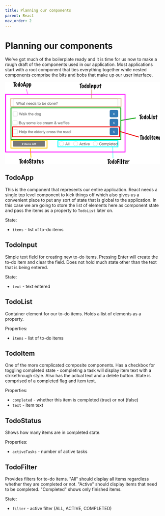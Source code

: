 ```yaml
---
title: Planning our components
parent: React
nav_order: 2
---
```



# Planning our components

We've got much of the boilerplate ready and it is time for us now to make a rough draft of the components used in our application. Most applications start with a root component that ties everything together while nested components comprise the bits and bobs that make up our user interface.

![App components](images/todo.png)

## TodoApp

This is the component that represents our entire application. React needs a single top level component to kick things off which also gives us a convenient place to put any sort of state that is global to the application. In this case we are going to store the list of elements here as component state and pass the items as a property to `TodoList` later on.

State:
* `items` - list of to-do items

## TodoInput

Simple text field for creating new to-do items. Pressing Enter will create the to-do item and clear the field. Does not hold much state other than the text that is being entered.

State:
* `text` - text entered

## TodoList

Container element for our to-do items. Holds a list of elements as a property.

Properties:
* `items` - list of to-do items

## TodoItem

One of the more complicated composite components. Has a checkbox for toggling completed state - completing a task will display item text with a strikethrough style. Also has the actual text and a delete button. State is comprised of a completed flag and item text.

Properties:
* `completed` - whether this item is completed (true) or not (false)
* `text` - item text

## TodoStatus

Shows how many items are in completed state.

Properties:
* `activeTasks` - number of active tasks

## TodoFilter

Provides filters for to-do items. "All" should display all items regardless whether they are completed or not. "Active" should display items that need to be completed. "Completed" shows only finished items.

State:
* `filter` - active filter (ALL, ACTIVE, COMPLETED)